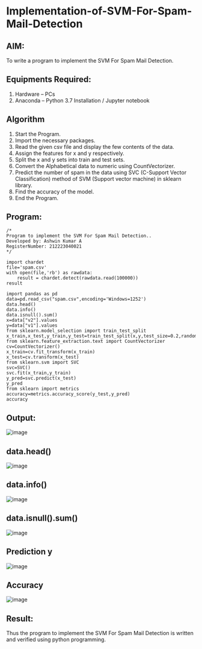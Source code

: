 # Implementation-of-SVM-For-Spam-Mail-Detection

## AIM:
To write a program to implement the SVM For Spam Mail Detection.

## Equipments Required:
1. Hardware – PCs
2. Anaconda – Python 3.7 Installation / Jupyter notebook

## Algorithm
1. Start the Program.
2. Import the necessary packages.
3. Read the given csv file and display the few contents of the data.
4. Assign the features for x and y respectively.
5. Split the x and y sets into train and test sets.
6. Convert the Alphabetical data to numeric using CountVectorizer.
7. Predict the number of spam in the data using SVC (C-Support Vector Classification) method of SVM (Support vector machine) in sklearn library.
8. Find the accuracy of the model.
9. End the Program.

## Program:
```
/*
Program to implement the SVM For Spam Mail Detection..
Developed by: Ashwin Kumar A
RegisterNumber: 212223040021 
*/

import chardet
file='spam.csv'
with open(file,'rb') as rawdata:
    result = chardet.detect(rawdata.read(100000))
result

import pandas as pd
data=pd.read_csv("spam.csv",encoding='Windows=1252')
data.head()
data.info()
data.isnull().sum()
x=data["v2"].values
y=data["v1"].values
from sklearn.model_selection import train_test_split
x_train,x_test,y_train,y_test=train_test_split(x,y,test_size=0.2,random_state=0)
from sklearn.feature_extraction.text import CountVectorizer
cv=CountVectorizer()
x_train=cv.fit_transform(x_train)
x_test=cv.transform(x_test)
from sklearn.svm import SVC
svc=SVC()
svc.fit(x_train,y_train)
y_pred=svc.predict(x_test)
y_pred
from sklearn import metrics
accuracy=metrics.accuracy_score(y_test,y_pred)
accuracy

```

## Output:

![image](https://github.com/user-attachments/assets/a32d3c08-e5ca-405f-8b5b-4db7357db890)

## data.head()
![image](https://github.com/user-attachments/assets/d8e89f33-3f4c-48b9-a94a-577ad07c7db2)

## data.info()
![image](https://github.com/user-attachments/assets/4c1f48a1-ead2-42a1-a070-a82791ffcc2f)
## data.isnull().sum()
![image](https://github.com/user-attachments/assets/58f0eeb5-4148-4773-994e-40c3081962b7)
## Prediction y
![image](https://github.com/user-attachments/assets/06358c50-be41-4aeb-b862-c11945f925ab)
## Accuracy
![image](https://github.com/user-attachments/assets/b4224b6d-4cfc-4923-98f6-9a2a70e8d4f9)

## Result:
Thus the program to implement the SVM For Spam Mail Detection is written and verified using python programming.
